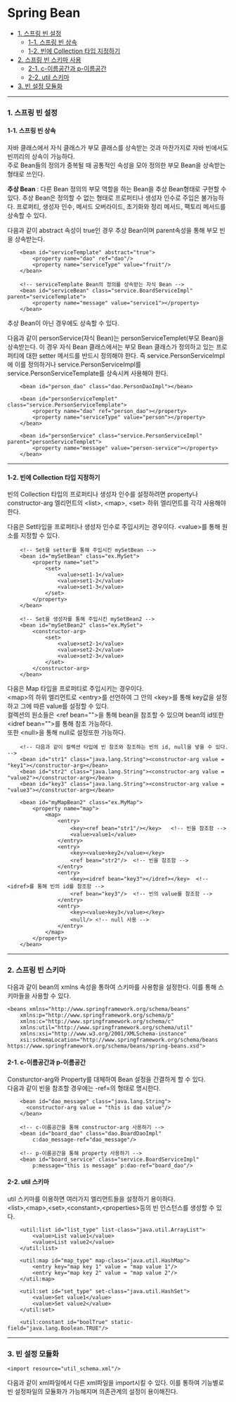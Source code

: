 # Spring Bean
- [1. 스프링 빈 설정](#1-스프링-빈-설정)
  + [1-1. 스프링 빈 상속](#1-1-스프링-빈-상속)
  + [1-2. 빈에 Collection 타입 지정하기](#1-2-빈에-collection-타입-지정하기)
- [2. 스프링 빈 스키마 사용](#2-스프링-빈-스키마-사용)
  + [2-1. c-이름공간과 p-이름공간](#2-1-c이름공간과-p이름공간)
  + [2-2. util 스키마](#2-2-util-스키마)
- [3. 빈 설정 모듈화](#3-빈-설정-)
  

----------------------
### 1. 스프링 빈 설정

#### 1-1. 스프링 빈 상속
자바 클래스에서 자식 클래스가 부모 클래스를 상속받는 것과 마찬가지로 자바 빈에서도 빈끼리의 상속이 가능하다.  
주로 Bean들의 정의가 중복될 때 공통적인 속성을 모아 정의한 부모 Bean을 상속받는 형태로 쓰인다.

<b>추상 Bean</b> : 다른 Bean 정의의 부모 역할을 하는 Bean을 추상 Bean형태로 구현할 수 있다. 추상 Bean은 정의할 수 없는 형태로 프로퍼티나 생성자 인수로 주입은 불가능하다. 프로퍼티, 생성자 인수, 메서드 오버라이드, 초기화와 정리 메서드, 팩토리 메서드를 상속할 수 있다.

다음과 같이 abstract 속성이 true인 경우 추상 Bean이며 parent속성을 통해 부모 빈을 상속받는다.
```
	<bean id="serviceTemplate" abstract="true">
		<property name="dao" ref="dao"/>
		<property name="serviceType" value="fruit"/>
	</bean>
	
	<!-- serviceTemplate Bean의 정의를 상속받는 자식 Bean -->
	<bean id="serviceBean" class="service.BoardServiceImpl" parent="serviceTemplate">
		<property name="message" value="service1"></property> 
	</bean>		 
```

추상 Bean이 아닌 경우에도 상속할 수 있다.

다음과 같이 personService(자식 Bean)는 personServiceTemplet(부모 Bean)을 상속받는다. 이 경우 자식 Bean 클래스에서는 부모 Bean 클래스가 정의하고 있는 프로퍼티에 대한 setter 메서드를 반드시 정의해야 한다. 즉 service.PersonServiceImpl에 이를 정의하거나 service.PersonServiceImpl를 service.PersonServiceTemplate를 상속시켜 사용해야 한다.

```
	<bean id="person_dao" class="dao.PersonDaoImpl"></bean>
	
	<bean id="personServiceTemplet" class="service.PersonServiceTemplate">
		<property name="dao" ref="person_dao"></property>
		<property name="serviceType" value="person"></property>
	</bean>
	
	<bean id="personService" class="service.PersonServiceImpl" parent="personServiceTemplet">
		<property name="message" value="person-service"></property>
	</bean>
```
----------
#### 1-2. 빈에 Collection 타입 지정하기
빈의 Collection 타입의 프로퍼티나 생성자 인수를 설정하려면
property나 constructor-arg 엘리먼트의 &lt;list>, &lt;map>, &lt;set> 하위 엘리먼트를 각각 사용해야 한다.

다음은 Set타입을 프로퍼티나 생성자 인수로 주입시키는 경우이다. &lt;value>를 통해 원소를 지정할 수 있다.
```
	<!-- Set을 setter를 통해 주입시킨 mySetBean -->
	<bean id="mySetBean" class="ex.MySet">
		<property name="set">
			<set>
				<value>set1-1</value>
				<value>set1-2</value>
				<value>set1-3</value>
			</set>
		</property>
	</bean>
	
	<!-- Set을 생성자를 통해 주입시킨 mySetBean2 -->
	<bean id="mySetBean2" class="ex.MySet">
		<constructor-arg>
			<set>
				<value>set2-1</value>
				<value>set2-2</value>
				<value>set2-3</value>
			</set>
		</constructor-arg>
	</bean>
```

다음은 Map 타입을 프로퍼티로 주입시키는 경우이다.   
&lt;map>의 하위 엘리먼트로 &lt;entry>를 선언하여 그 안의 &lt;key>를 통해 key값을 설정하고 그에 따른 value를 설정할 수 있다.  
 컬렉션의 원소들은 &lt;ref bean="">을 통해 bean을 참조할 수 있으며 bean의 id또한 &lt;idref bean="">를 통해 참조 가능하다.   
 또한 &lt;null>을 통해 null로 설정또한 가능하다.
```
	<!-- 다음과 같이 컬렉션 타입에 빈 참조와 참조하는 빈의 id, null을 넣을 수 있다. -->
	<bean id="str1" class="java.lang.String"><constructor-arg value = "key1"></constructor-arg></bean>
	<bean id="str2" class="java.lang.String"><constructor-arg value = "value2"></constructor-arg></bean>
	<bean id="key3" class="java.lang.String"><constructor-arg value = "value3"></constructor-arg></bean>
	
	<bean id="myMapBean2" class="ex.MyMap">
		<property name="map">
			<map>
				<entry>
					<key><ref bean="str1"/></key>	<!-- 빈을 참조함 -->
					<value>value1</value>
				</entry>
				<entry>
					<key><value>key2</value></key>
					<ref bean="str2"/>	<!-- 빈을 참조함 -->
				</entry>
				<entry>
					<key><idref bean="key3"></idref></key>	<!-- <idref>를 통해 빈의 id를 참조함 -->
					<ref bean="key3"/>	<!-- 빈의 value를 참조함 -->
				</entry>
				<entry>
					<key><value>key3</value></key>
					<null/>	<!-- null 사용 -->
				</entry>
			</map>
		</property>
	</bean>
```
---------------

### 2. 스프링 빈 스키마 

다음과 같이 bean의 xmlns 속성을 통하여 스키마를 사용함을 설정한다. 이를 통해 스키마들을 사용할 수 있다.
```
<beans xmlns="http://www.springframework.org/schema/beans"
	xmlns:p="http://www.springframework.org/schema/p"
	xmlns:c="http://www.springframework.org/schema/c"
	xmlns:util="http://www.springframework.org/schema/util"
	xmlns:xsi="http://www.w3.org/2001/XMLSchema-instance"
	xsi:schemaLocation="http://www.springframework.org/schema/beans https://www.springframework.org/schema/beans/spring-beans.xsd">
```
#### 2-1. c-이름공간과 p-이름공간

Consturctor-arg와 Property를 대체하여 Bean 설정을 간결하게 할 수 있다.    
다음과 같이 빈을 참조할 경우에는 <property-name>-ref=<bean-reference>의 형태로 명시한다.

```
	<bean id="dao_message" class="java.lang.String">
	  <constructor-arg value = "this is dao value"/>
	</bean>
	
	<!-- c-이름공간을 통해 constructor-arg 사용하기 -->
	<bean id="board_dao" class="dao.BoardDaoImpl"
		c:dao_message-ref="dao_message"/>
		
	<!-- p-이름공간을 통해 property 사용하기 -->
	<bean id="board_service" class="service.BoardServiceImpl"
		p:message="this is message" p:dao-ref="board_dao"/>
```
#### 2-2. util 스키마

util 스키마를 이용하면 여러가지 엘리먼트들을 설정하기 용이하다.    
&lt;list>,&lt;map>,&lt;set>,&lt;constant>,&lt;properties>등의 빈 인스턴스를 생성할 수 있다.

```
	<util:list id="list_type" list-class="java.util.ArrayList">
		<value>List value1</value>
		<value>List value2</value>
	</util:list>
	
	<util:map id="map_type" map-class="java.util.HashMap">
		<entry key="map key 1" value = "map value 1"/>
		<entry key="map key 2" value = "map value 2"/>
	</util:map>
	
	<util:set id="set_type" set-class="java.util.HashSet">
		<value>Set value1</value>
		<value>Set value2</value>
	</util:set>
	
	<util:constant id="boolTrue" static-field="java.lang.Boolean.TRUE"/> 
```
--------
### 3. 빈 설정 모듈화

```
<import resource="util_schema.xml"/>
```
다음과 같이 xml파일에서 다른 xml파일을 import시킬 수 있다. 이를 통하여 기능별로 빈 설정파일의 모듈화가 가능해지며 의존관계의 설정이 용이해진다.
